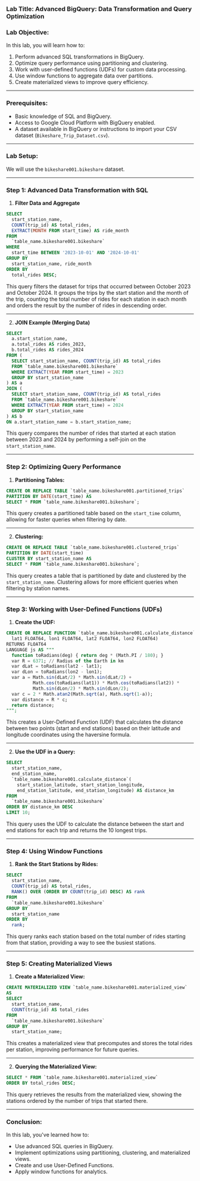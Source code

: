 ### Lab Title: **Advanced BigQuery: Data Transformation and Query Optimization**

### Lab Objective:
In this lab, you will learn how to:
1. Perform advanced SQL transformations in BigQuery.
2. Optimize query performance using partitioning and clustering.
3. Work with user-defined functions (UDFs) for custom data processing.
4. Use window functions to aggregate data over partitions.
5. Create materialized views to improve query efficiency.

---

### Prerequisites:
- Basic knowledge of SQL and BigQuery.
- Access to Google Cloud Platform with BigQuery enabled.
- A dataset available in BigQuery or instructions to import your CSV dataset (`Bikeshare_Trip_Dataset.csv`).

---

### Lab Setup:

We will use the `bikeshare001.bikeshare` dataset.

---

### Step 1: **Advanced Data Transformation with SQL**

1. **Filter Data and Aggregate**

```sql
SELECT 
  start_station_name,
  COUNT(trip_id) AS total_rides,
  EXTRACT(MONTH FROM start_time) AS ride_month
FROM 
  `table_name.bikeshare001.bikeshare`
WHERE 
  start_time BETWEEN '2023-10-01' AND '2024-10-01'
GROUP BY 
  start_station_name, ride_month
ORDER BY 
  total_rides DESC;
```

This query filters the dataset for trips that occurred between October 2023 and October 2024. It groups the trips by the start station and the month of the trip, counting the total number of rides for each station in each month and orders the result by the number of rides in descending order.

---

2. **JOIN Example (Merging Data)**

```sql
SELECT 
  a.start_station_name, 
  a.total_rides AS rides_2023, 
  b.total_rides AS rides_2024
FROM (
  SELECT start_station_name, COUNT(trip_id) AS total_rides
  FROM `table_name.bikeshare001.bikeshare`
  WHERE EXTRACT(YEAR FROM start_time) = 2023
  GROUP BY start_station_name
) AS a
JOIN (
  SELECT start_station_name, COUNT(trip_id) AS total_rides
  FROM `table_name.bikeshare001.bikeshare`
  WHERE EXTRACT(YEAR FROM start_time) = 2024
  GROUP BY start_station_name
) AS b
ON a.start_station_name = b.start_station_name;
```

This query compares the number of rides that started at each station between 2023 and 2024 by performing a self-join on the `start_station_name`.

---

### Step 2: **Optimizing Query Performance**

1. **Partitioning Tables:**

```sql
CREATE OR REPLACE TABLE `table_name.bikeshare001.partitioned_trips`
PARTITION BY DATE(start_time) AS
SELECT * FROM `table_name.bikeshare001.bikeshare`;
```

This query creates a partitioned table based on the `start_time` column, allowing for faster queries when filtering by date.

---

2. **Clustering:**

```sql
CREATE OR REPLACE TABLE `table_name.bikeshare001.clustered_trips`
PARTITION BY DATE(start_time)
CLUSTER BY start_station_name AS
SELECT * FROM `table_name.bikeshare001.bikeshare`;
```

This query creates a table that is partitioned by date and clustered by the `start_station_name`. Clustering allows for more efficient queries when filtering by station names.

---

### Step 3: **Working with User-Defined Functions (UDFs)**

1. **Create the UDF:**

```sql
CREATE OR REPLACE FUNCTION `table_name.bikeshare001.calculate_distance`(
  lat1 FLOAT64, lon1 FLOAT64, lat2 FLOAT64, lon2 FLOAT64)
RETURNS FLOAT64
LANGUAGE js AS """
  function toRadians(deg) { return deg * (Math.PI / 180); }
  var R = 6371; // Radius of the Earth in km
  var dLat = toRadians(lat2 - lat1);
  var dLon = toRadians(lon2 - lon1);
  var a = Math.sin(dLat/2) * Math.sin(dLat/2) +
          Math.cos(toRadians(lat1)) * Math.cos(toRadians(lat2)) *
          Math.sin(dLon/2) * Math.sin(dLon/2);
  var c = 2 * Math.atan2(Math.sqrt(a), Math.sqrt(1-a));
  var distance = R * c;
  return distance;
""";
```

This creates a User-Defined Function (UDF) that calculates the distance between two points (start and end stations) based on their latitude and longitude coordinates using the haversine formula.

---

2. **Use the UDF in a Query:**

```sql
SELECT 
  start_station_name, 
  end_station_name, 
  `table_name.bikeshare001.calculate_distance`(
    start_station_latitude, start_station_longitude, 
    end_station_latitude, end_station_longitude) AS distance_km
FROM 
  `table_name.bikeshare001.bikeshare`
ORDER BY distance_km DESC
LIMIT 10;
```

This query uses the UDF to calculate the distance between the start and end stations for each trip and returns the 10 longest trips.

---

### Step 4: **Using Window Functions**

1. **Rank the Start Stations by Rides:**

```sql
SELECT 
  start_station_name,
  COUNT(trip_id) AS total_rides,
  RANK() OVER (ORDER BY COUNT(trip_id) DESC) AS rank
FROM 
  `table_name.bikeshare001.bikeshare`
GROUP BY 
  start_station_name
ORDER BY 
  rank;
```

This query ranks each station based on the total number of rides starting from that station, providing a way to see the busiest stations.

---

### Step 5: **Creating Materialized Views**

1. **Create a Materialized View:**

```sql
CREATE MATERIALIZED VIEW `table_name.bikeshare001.materialized_view`
AS 
SELECT 
  start_station_name, 
  COUNT(trip_id) AS total_rides
FROM 
  `table_name.bikeshare001.bikeshare`
GROUP BY 
  start_station_name;
```

This creates a materialized view that precomputes and stores the total rides per station, improving performance for future queries.

---

2. **Querying the Materialized View:**

```sql
SELECT * FROM `table_name.bikeshare001.materialized_view`
ORDER BY total_rides DESC;
```

This query retrieves the results from the materialized view, showing the stations ordered by the number of trips that started there.

---

### Conclusion:
In this lab, you've learned how to:
- Use advanced SQL queries in BigQuery.
- Implement optimizations using partitioning, clustering, and materialized views.
- Create and use User-Defined Functions.
- Apply window functions for analytics.

